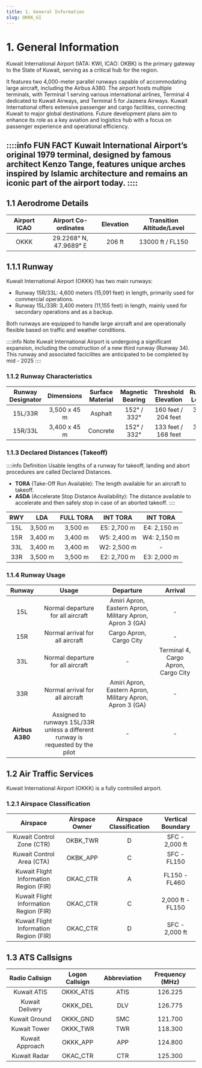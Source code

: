 ```yaml
---
title: 1. General Information
slug: OKKK_GI
---
```


# 1. General Information
Kuwait International Airport (IATA: KWI, ICAO: OKBK) is the primary gateway to the State of Kuwait, serving as a critical hub for the region. 

It features two 4,000-meter parallel runways capable of accommodating large aircraft, including the Airbus A380. The airport hosts multiple terminals, with Terminal 1 serving various international airlines, Terminal 4 dedicated to Kuwait Airways, and Terminal 5 for Jazeera Airways. Kuwait International offers extensive passenger and cargo facilities, connecting Kuwait to major global destinations. Future development plans aim to enhance its role as a key aviation and logistics hub with a focus on passenger experience and operational efficiency.

::::info FUN FACT
Kuwait International Airport’s original 1979 terminal, designed by famous architect Kenzo Tange, features unique arches inspired by Islamic architecture and remains an iconic part of the airport today.
::::
---
## 1.1 Aerodrome Details

| **Airport ICAO** | **Airport Co-ordinates** | **Elevation** | **Transition Altitude/Level** |
|:----------------:|:------------------------:|:-------------:|:-----------------------------:|
|       OKKK       |  29.2268° N, 47.9689° E  |      206 ft     |        13000 ft / FL150       |

## 1.1.1 Runway
Kuwait International Airport (OKKK) has two main runways:
- Runway 15R/33L: 4,600 meters (15,091 feet) in length, primarily used for commercial operations.
- Runway 15L/33R: 3,400 meters (11,155 feet) in length, mainly used for secondary operations and as a backup.

Both runways are equipped to handle large aircraft and are operationally flexible based on traffic and weather conditions.

::::info Note
Kuwait International Airport is undergoing a significant expansion, including the construction of a new third runway (Runway 34). This runway and associated facicilites are anticipated to be completed by mid - 2025
::::

### 1.1.2 Runway Characteristics

| **Runway Designator** | **Dimensions**   | **Surface Material** | **Magnetic Bearing** | **Threshold Elevation** | **Runway Length** |
|:---------------------:|:----------------:|:---------------------:|:---------------------:|:------------------------:|:------------------:|
| 15L/33R               | 3,500 x 45 m     | Asphalt              | 152° / 332°          | 160 feet / 204 feet      | 3,500 m           |
| 15R/33L               | 3,400 x 45 m     | Concrete             | 152° / 332°          | 133 feet / 168 feet      | 3,400 m           |

### 1.1.3 Declared Distances (Takeoff)

::::info Definition
Usable lengths of a runway for takeoff, landing and abort procedures are called Declared Distances.
- **TORA** (Take-Off Run Available): The length available for an aircraft to takeoff.
- **ASDA** (Accelerate Stop Distance Availability): The distance available to accelerate and then safely stop in case of an aborted takeoff.
::::

| **RWY**   | **LDA**   | **FULL TORA** | **INT TORA** | **INT TORA** |
|:---------:|:---------:|:-------------:|:------------:|:------------:|
|    15L    |  3,500 m  |    3,500 m    |  E5: 2,700 m |  E4: 2,150 m |
|    15R    |  3,400 m  |    3,400 m    |  W5: 2,400 m |  W4: 2,150 m |
|    33L    |  3,400 m  |    3,400 m    |  W2: 2,500 m |      -       |
|    33R    |  3,500 m  |    3,500 m    |  E2: 2,700 m |  E3: 2,000 m |

### 1.1.4 Runway Usage
|          **Runway**          |           **Usage**           |              **Departure**              |              **Arrival**              |
|:-----------------------------:|:------------------------------:|:---------------------------------------:|:-------------------------------------:|
|            15L               | Normal departure for all aircraft | Amiri Apron, Eastern Apron, Military Apron, Apron 3 (GA) |                -                    |
|            15R               | Normal arrival for all aircraft   | Cargo Apron, Cargo City                |                -                    |
|            33L               | Normal departure for all aircraft  |                -                        | Terminal 4, Cargo Apron, Cargo City |
|            33R               | Normal arrival for all aircraft    | Amiri Apron, Eastern Apron, Military Apron, Apron 3 (GA) |                -                    |
|       **Airbus A380**        | Assigned to runways 15L/33R unless a different runway is requested by the pilot |                -                        |                -                    |



## 1.2 Air Traffic Services

Kuwait International Airport (OKKK) is a fully controlled airport.

### 1.2.1 Airspace Classification
|          **Airspace**                    |          **Airspace Owner**          |          **Airspace Classification**          |          **Vertical Boundary**          |
|:-----------------------------------------:|:------------------------------------:|:--------------------------------------------:|:----------------------------------------:|
|        Kuwait Control Zone (CTR)         |               OKBK_TWR               |                     D                        |               SFC - 2,000 ft            |
|        Kuwait Control Area (CTA)         |               OKBK_APP               |                     C                        |               SFC - FL150                |
| Kuwait Flight Information Region (FIR)   |               OKAC_CTR               |                     A                        |               FL150 - FL460              |
| Kuwait Flight Information Region (FIR)   |               OKAC_CTR               |                     C                        |               2,000 ft - FL150           |
| Kuwait Flight Information Region (FIR)   |               OKAC_CTR               |                     D                        |               SFC - 2,000 ft             |



## 1.3 ATS Callsigns

|     **Radio Callsign**     |   **Logon Callsign**  | **Abbreviation** | **Frequency (MHz)** |
|:---------------------------:|:---------------------:|:----------------:|:-------------------:|
|       Kuwait ATIS          |       OKKK_ATIS       |        ATIS      |       126.225       |
|      Kuwait Delivery        |       OKKK_DEL        |        DLV       |       126.775       |
|       Kuwait Ground         |       OKKK_GND        |        SMC       |       121.700       |
|       Kuwait Tower          |       OKKK_TWR        |        TWR       |       118.300       |
|      Kuwait Approach        |       OKKK_APP        |        APP       |       124.800       |
|       Kuwait Radar          |       OKAC_CTR        |        CTR       |       125.300       |

